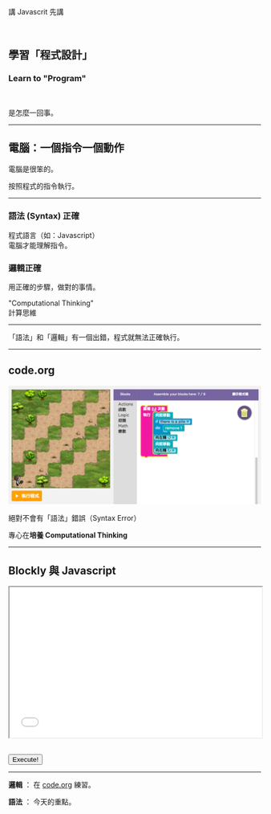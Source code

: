 講 Javascrit 先講

<br>

學習「程式設計」
-------

### Learn to "Program"

<br>

是怎麼一回事。


---

電腦：一個指令一個動作
------------------

電腦是很笨的。

按照程式的指令執行。

-----

<div class="row">
  <div class="fragment span3">
    <h3>語法 (Syntax) 正確</h3>
    <p>
      程式語言（如：Javascript）<br>
      電腦才能理解指令。
      <!-- 和人說很破的英文，人還是可以聽得懂；
      但電腦沒有和稀泥的空間，聽不懂就會和你說聽不懂。 -->
    </p>
  </div>
  <div class="fragment span3">
    <h3>邏輯正確</h3>
    <p>用正確的步驟，做對的事情。</p>
    <p>"Computational Thinking" <br>計算思維</p>
  </div>
</div>

<div class="fragment">
  <hr>
  「語法」和「邏輯」有一個出錯，程式就無法正確執行。
</div>

---

code.org
--------

![code.org](images/js/codeorg.png)

絕對不會有「語法」錯誤（Syntax Error）

<p class="fragment">
  專心在<b>培養 Computational Thinking</b>
</p>


---

Blockly 與 Javascript
---------------------

<iframe style="width: 100%; height: 300px" src="blockly/blocks.html"></iframe>
<pre><code class="blockly-code"></code></pre>
<button class="blockly-execute">Execute!</button>

---

**邏輯** ： 在 <a href="http://learn.code.org">code.org</a> 練習。

**語法** ： 今天的<span class="fragment highlight-blue">重點</span>。
